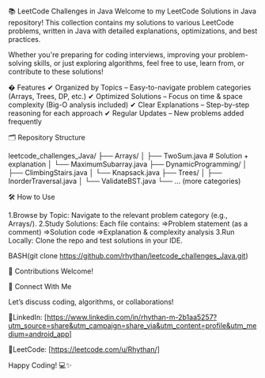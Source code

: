 📚 LeetCode Challenges in Java
Welcome to my LeetCode Solutions in Java repository! This collection contains my solutions to various LeetCode problems, written in Java with detailed explanations, optimizations, and best practices.

Whether you're preparing for coding interviews, improving your problem-solving skills, or just exploring algorithms, feel free to use, learn from, or contribute to these solutions!

� Features
✔ Organized by Topics – Easy-to-navigate problem categories (Arrays, Trees, DP, etc.)
✔ Optimized Solutions – Focus on time & space complexity (Big-O analysis included)
✔ Clear Explanations – Step-by-step reasoning for each approach
✔ Regular Updates – New problems added frequently

  🗂 Repository Structure

leetcode_challenges_Java/
├── Arrays/
│   ├── TwoSum.java         # Solution + explanation
│   └── MaximumSubarray.java
├── DynamicProgramming/
│   ├── ClimbingStairs.java
│   └── Knapsack.java
├── Trees/
│   ├── InorderTraversal.java
│   └── ValidateBST.java
└── ... (more categories)


🛠 How to Use

  1.Browse by Topic: Navigate to the relevant problem category (e.g., Arrays/).
  2.Study Solutions: Each file contains:
        =>Problem statement (as a comment)
        =>Solution code
        =>Explanation & complexity analysis
  3.Run Locally: Clone the repo and test solutions in your IDE.

  
BASH(git clone https://github.com/rhythan/leetcode_challenges_Java.git)

🤝 Contributions Welcome!

🔗 Connect With Me

Let’s discuss coding, algorithms, or collaborations!

  💠LinkedIn: [https://www.linkedin.com/in/rhythan-m-2b1aa5257?utm_source=share&utm_campaign=share_via&utm_content=profile&utm_medium=android_app]

  💠LeetCode: [https://leetcode.com/u/Rhythan/]

Happy Coding! 💻✨
